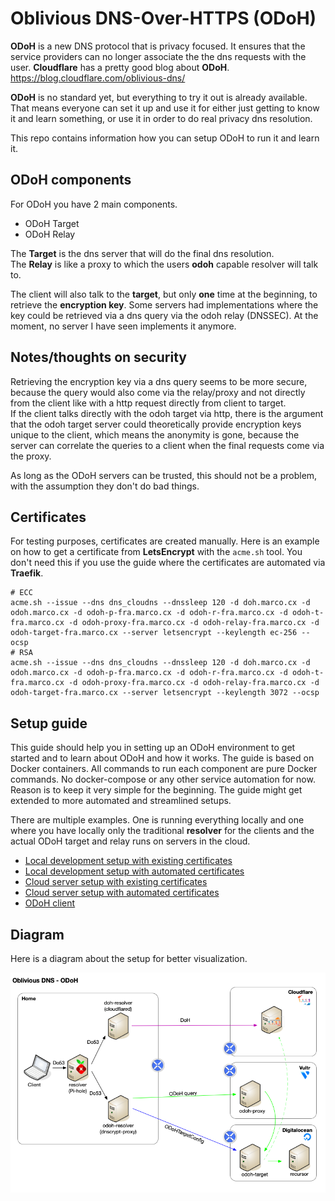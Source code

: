 # Oblivious DNS-Over-HTTPS (ODoH)

**ODoH** is a new DNS protocol that is privacy focused. It ensures that the service providers can no longer associate the the dns requests with the user. **Cloudflare** has a pretty good blog about **ODoH**. <https://blog.cloudflare.com/oblivious-dns/>

**ODoH** is no standard yet, but everything to try it out is already available. That means everyone can set it up and use it for either just getting to know it and learn something, or use it in order to do real privacy dns resolution.

This repo contains information how you can setup ODoH to run it and learn it.

## ODoH components

For ODoH you have 2 main components.

- ODoH Target
- ODoH Relay

The **Target** is the dns server that will do the final dns resolution.  
The **Relay** is like a proxy to which the users **odoh** capable resolver will talk to.

The client will also talk to the **target**, but only **one** time at the beginning, to retrieve the **encryption key**. Some servers had implementations where the key could be retrieved via a dns query via the odoh relay (DNSSEC). At the moment, no server I have seen implements it anymore.

## Notes/thoughts on security

Retrieving the encryption key via a dns query seems to be more secure, because the query would also come via the relay/proxy and not directly from the client like with a http request directly from client to target.  
If the client talks directly with the odoh target via http, there is the argument that the odoh target server could theoretically provide encryption keys unique to the client, which means the anonymity is gone, because the server can correlate the queries to a client when the final requests come via the proxy.

As long as the ODoH servers can be trusted, this should not be a problem, with the assumption they don't do bad things.

## Certificates

For testing purposes, certificates are created manually. Here is an example on how to get a certificate from **LetsEncrypt** with the `acme.sh` tool. You don't need this if you use the guide where the certificates are automated via **Traefik**.

    # ECC
    acme.sh --issue --dns dns_cloudns --dnssleep 120 -d doh.marco.cx -d odoh.marco.cx -d odoh-p-fra.marco.cx -d odoh-r-fra.marco.cx -d odoh-t-fra.marco.cx -d odoh-proxy-fra.marco.cx -d odoh-relay-fra.marco.cx -d odoh-target-fra.marco.cx --server letsencrypt --keylength ec-256 --ocsp
    # RSA
    acme.sh --issue --dns dns_cloudns --dnssleep 120 -d doh.marco.cx -d odoh.marco.cx -d odoh-p-fra.marco.cx -d odoh-r-fra.marco.cx -d odoh-t-fra.marco.cx -d odoh-proxy-fra.marco.cx -d odoh-relay-fra.marco.cx -d odoh-target-fra.marco.cx --server letsencrypt --keylength 3072 --ocsp

## Setup guide

This guide should help you in setting up an ODoH environment to get started and to learn about ODoH and how it works. The guide is based on Docker containers. All commands to run each component are pure Docker commands. No docker-compose or any other service automation for now. Reason is to keep it very simple for the beginning. The guide might get extended to more automated and streamlined setups.

There are multiple examples. One is running everything locally and one where you have locally only the traditional **resolver** for the clients and the actual ODoH target and relay runs on servers in the cloud.

* [Local development setup with existing certificates](files/local_development_certs_static.md)
* [Local development setup with automated certificates](files/local_development_certs_auto.md)
* [Cloud server setup with existing certificates](files/public_cloud_server_certs_static.md)
* [Cloud server setup with automated certificates](files/public_cloud_server_certs_auto.md)
* [ODoH client](files/odoh_client.md)

## Diagram

Here is a diagram about the setup for better visualization.

![ODoH setup](files/odoh_cloud_setup.png)